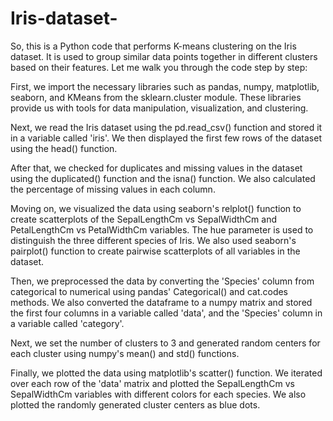 # Iris-dataset-

So, this is a Python code that performs K-means clustering on the Iris dataset. It is used to group similar data points together in different clusters based on their features. Let me walk you through the code step by step:

First, we import the necessary libraries such as pandas, numpy, matplotlib, seaborn, and KMeans from the sklearn.cluster module. These libraries provide us with tools for data manipulation, visualization, and clustering.

Next, we read the Iris dataset using the pd.read_csv() function and stored it in a variable called 'iris'. We then displayed the first few rows of the dataset using the head() function.

After that, we checked for duplicates and missing values in the dataset using the duplicated() function and the isna() function. We also calculated the percentage of missing values in each column.

Moving on, we visualized the data using seaborn's relplot() function to create scatterplots of the SepalLengthCm vs SepalWidthCm and PetalLengthCm vs PetalWidthCm variables. The hue parameter is used to distinguish the three different species of Iris. We also used seaborn's pairplot() function to create pairwise scatterplots of all variables in the dataset.

Then, we preprocessed the data by converting the 'Species' column from categorical to numerical using pandas' Categorical() and cat.codes methods. We also converted the dataframe to a numpy matrix and stored the first four columns in a variable called 'data', and the 'Species' column in a variable called 'category'.

Next, we set the number of clusters to 3 and generated random centers for each cluster using numpy's mean() and std() functions.

Finally, we plotted the data using matplotlib's scatter() function. We iterated over each row of the 'data' matrix and plotted the SepalLengthCm vs SepalWidthCm variables with different colors for each species. We also plotted the randomly generated cluster centers as blue dots.
